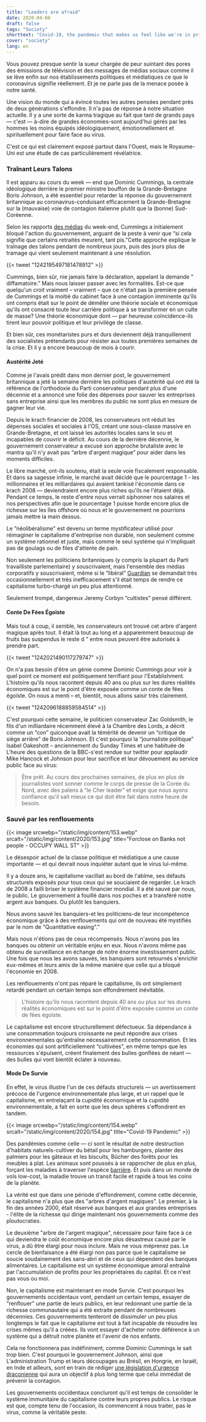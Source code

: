 ```yaml
---
title: "Leaders are afraid"
date: 2020-04-08
draft: false
tags: "Society"
shorttext: "Covid-19, the pandemic that makes us feel like we're in prison and losing our lives. But who is more afraid? We, or the elites?"
cover: "society"
lang: en
---
```


Vous pouvez presque sentir la sueur chargée de peur suintant des pores des émissions de télévision et des messages de médias sociaux comme il se lève enfin sur nos établissements politiques et médiatiques ce que le coronavirus signifie réellement. Et je ne parle pas de la menace posée à notre santé.

Une vision du monde qui a évincé toutes les autres pensées pendant près de deux générations s'effondre. Il n'a pas de réponse à notre situation actuelle. Il y a une sorte de karma tragique au fait que tant de grands pays — c'est — à-dire de grandes économies-sont aujourd'hui gérés par les hommes les moins équipés idéologiquement, émotionnellement et spirituellement pour faire face au virus.

C'est ce qui est clairement exposé partout dans l'Ouest, mais le Royaume-Uni est une étude de cas particulièrement révélatrice.

### Traînant Leurs Talons

Il est apparu au cours du week — end que Dominic Cummings, la centrale idéologique derrière le premier ministre bouffon de la Grande-Bretagne Boris Johnson, a été essentiel pour retarder la réponse du gouvernement britannique au coronavirus-conduisant efficacement la Grande-Bretagne sur la (mauvaise) voie de contagion italienne plutôt que la (bonne) Sud-Coréenne.

Selon les rapports [des médias](https://www.theguardian.com/politics/2020/mar/22/no-10-denies-claim-dominic-cummings-argued-to-let-old-people-die "No 10 denies claim Dominic Cummings argued to 'let old people die'") du week-end, Cummings a initialement bloqué l'action du gouvernement, arguant de la peste à venir que “si cela signifie que certains retraités meurent, tant pis."Cette approche explique le traînage des talons pendant de nombreux jours, puis des jours plus de tramage qui vient seulement maintenant à une résolution.

{{< tweet "1242195497181478912" >}}

Cummings, bien sûr, nie jamais faire la déclaration, appelant la demande " diffamatoire.” Mais nous laisser passer avec les formalités. Est-ce que quelqu'un croit vraiment – vraiment – que ce n'était pas la première pensée de Cummings et la moitié du cabinet face à une contagion imminente qu'ils ont compris était sur le point de démêler une théorie sociale et économique qu'ils ont consacré toute leur carrière politique à se transformer en un culte de masse? Une théorie économique dont — par heureuse coïncidence-ils tirent leur pouvoir politique et leur privilège de classe.

Et bien sûr, ces monétaristes purs et durs deviennent déjà tranquillement des socialistes prétendants pour résister aux toutes premières semaines de la crise. Et il y a encore beaucoup de mois à courir.

#### Austérité Jeté

Comme je l'avais prédit dans mon dernier post, le gouvernement britannique a jeté la semaine dernière les politiques d'austérité qui ont été la référence de l'orthodoxie du Parti conservateur pendant plus d'une décennie et a annoncé une folie des dépenses pour sauver les entreprises sans entreprise ainsi que les membres du public ne sont plus en mesure de gagner leur vie.

Depuis le krach financier de 2008, les conservateurs ont réduit les dépenses sociales et sociales à l'OS, créant une sous-classe massive en Grande-Bretagne, et ont laissé les autorités locales sans le sou et incapables de couvrir le déficit. Au cours de la dernière décennie, le gouvernement conservateur a excusé son approche brutaliste avec le mantra qu'il n'y avait pas “arbre d'argent magique” pour aider dans les moments difficiles.

Le libre marché, ont-ils soutenu, était la seule voie fiscalement responsable. Et dans sa sagesse infinie, le marché avait décidé que le pourcentage 1 - les millionnaires et les milliardaires qui avaient tankisé l'économie dans ce krach 2008 — deviendraient encore plus riches qu'ils ne l'étaient déjà. Pendant ce temps, le reste d'entre nous verrait siphonner nos salaires et nos perspectives afin que le pourcentage 1 puisse horde encore plus de richesse sur les îles offshore où nous et le gouvernement ne pourrions jamais mettre la main dessus.

Le ”néolibéralisme" est devenu un terme mystificateur utilisé pour réimaginer le capitalisme d'entreprise non durable, non seulement comme un système rationnel et juste, mais comme le seul système qui n'impliquait pas de goulags ou de files d'attente de pain.

Non seulement les politiciens britanniques (y compris la plupart du Parti travailliste parlementaire) y souscrivaient, mais l'ensemble des médias corporatifs y souscrivaient, même si le “libéral” [Guardian](https://www.theguardian.com/world/2019/may/28/uk-and-territories-are-greatest-enabler-of-tax-avoidance-study-says "This article is more than 10 months old UK and territories are 'greatest enabler' of tax avoidance, study says")  se demandait très occasionnellement et très inefficacement s'il était temps de rendre ce capitalisme turbo-chargé un peu plus attentionné.

Seulement trompé, dangereux Jeremy Corbyn ”cultistes" pensé différent.

#### Conte De Fées Égoïste

Mais tout à coup, il semble, les conservateurs ont trouvé cet arbre d'argent magique après tout. Il était là tout au long et a apparemment beaucoup de fruits bas suspendus le reste d " entre nous peuvent être autorisés à prendre part.

{{< tweet "1242021490117279747" >}}

On n'a pas besoin d'être un génie comme Dominic Cummings pour voir à quel point ce moment est politiquement terrifiant pour l'Establishment. L'histoire qu'ils nous racontent depuis 40 ans ou plus sur les dures réalités économiques est sur le point d'être exposée comme un conte de fées égoïste. On nous a menti – et, bientôt, nous allons saisir très clairement.

{{< tweet "1242096188859584514" >}}

C'est pourquoi cette semaine, le politicien conservateur Zac Goldsmith, le fils d'un milliardaire récemment élevé à la Chambre des Lords, a décrit comme un “con” quiconque avait la témérité de devenir un “critique de siège arrière” de Boris Johnson. Et c'est pourquoi la “journaliste politique” Isabel Oakeshott – anciennement du Sunday Times et une habituée de L'heure des questions de la BBC-s'est rendue sur twitter pour applaudir Mike Hancock et Johnson pour leur sacrifice et leur dévouement au service public face au virus:

> Être prêt. Au cours des prochaines semaines, de plus en plus de journalistes vont sonner comme le corps de presse de la Corée du Nord, avec des païens à “le Cher leader” et exige que nous ayons confiance qu'il sait mieux ce qui doit être fait dans notre heure de besoin.

### Sauvé par les renflouements

{{< image srcwebp="/static/img/content/153.webp" srcalt="/static/img/content/2020/153.jpg" title="Forclose on Banks not people - OCCUPY WALL ST" >}}

Le désespoir actuel de la classe politique et médiatique a une cause importante — et qui devrait nous inquiéter autant que le virus lui-même.

Il y a douze ans, le capitalisme vacillait au bord de l'abîme, ses défauts structurels exposés pour tous ceux qui se souciaient de regarder. Le krach de 2008 a failli briser le système financier mondial. Il a été sauvé par nous, le public. Le gouvernement a fouillé dans nos poches et a transféré notre argent aux banques. Ou plutôt les banquiers.

Nous avons sauvé les banquiers-et les politiciens-de leur incompétence économique grâce à des renflouements qui ont de nouveau été mystifiés par le nom de "Quantitative easing".”

Mais nous n'étions pas de ceux récompensés. Nous n'avons pas les banques ou obtenir un véritable enjeu en eux. Nous n'avons même pas obtenu de surveillance en échange de notre énorme investissement public. Une fois que nous les avons sauvés, les banquiers sont retournés s'enrichir eux-mêmes et leurs amis de la même manière que celle qui a bloqué l'économie en 2008.

Les renflouements n'ont pas réparé le capitalisme, ils ont simplement retardé pendant un certain temps son effondrement inévitable.

> L'histoire qu'ils nous racontent depuis 40 ans ou plus sur les dures réalités économiques est sur le point d'être exposée comme un conte de fées égoïste.

Le capitalisme est encore structurellement défectueux. Sa dépendance à une consommation toujours croissante ne peut répondre aux crises environnementales qu'entraîne nécessairement cette consommation. Et les économies qui sont artificiellement “cultivées", en même temps que les ressources s'épuisent, créent finalement des bulles gonflées de néant — des bulles qui vont bientôt éclater à nouveau.

#### Mode De Survie

En effet, le virus illustre l'un de ces défauts structurels — un avertissement précoce de l'urgence environnementale plus large, et un rappel que le capitalisme, en entrelaçant la cupidité économique et la cupidité environnementale, a fait en sorte que les deux sphères s'effondrent en tandem.

{{< image srcwebp="/static/img/content/154.webp" srcalt="/static/img/content/2020/154.jpg" title="Covid-19 Pandemic" >}}

Des pandémies comme celle — ci sont le résultat de notre destruction d'habitats naturels-cultiver du bétail pour les hamburgers, planter des palmiers pour les gâteaux et les biscuits, Bûcher des forêts pour les meubles à plat. Les animaux sont poussés à se rapprocher de plus en plus, forçant les maladies à traverser l'espèce [barrière](https://www.theguardian.com/environment/2020/mar/18/tip-of-the-iceberg-is-our-destruction-of-nature-responsible-for-covid-19-aoe "'Tip of the iceberg': is our destruction of nature responsible for Covid-19?"). Et puis dans un monde de vols low-cost, la maladie trouve un transit facile et rapide à tous les coins de la planète.

La vérité est que dans une période d'effondrement, comme cette décennie, le capitalisme n'a plus que des "arbres d'argent magiques". Le premier, à la fin des années 2000, était réservé aux banques et aux grandes entreprises - l'élite de la richesse qui dirige maintenant nos gouvernements comme des ploutocraties.

Le deuxième "arbre de l'argent magique", nécessaire pour faire face à ce qui deviendra le coût économique encore plus désastreux causé par le virus, a dû être élargi pour nous inclure. Mais ne vous méprenez pas. Le cercle de bienfaisance a été élargi non pas parce que le capitalisme se soucie soudainement des sans-abri et de ceux qui dépendent des banques alimentaires. Le capitalisme est un système économique amoral entraîné par l'accumulation de profits pour les propriétaires du capital. Et ce n'est pas vous ou moi.

Non, le capitalisme est maintenant en mode Survie. C'est pourquoi les gouvernements occidentaux vont, pendant un certain temps, essayer de “renflouer” une partie de leurs publics, en leur redonnant une partie de la richesse communautaire qui a été extraite pendant de nombreuses décennies. Ces gouvernements tenteront de dissimuler un peu plus longtemps le fait que le capitalisme est tout à fait incapable de résoudre les crises mêmes qu'il a créées. Ils vont essayer d'acheter notre déférence à un système qui a détruit notre planète et l'avenir de nos enfants.

Cela ne fonctionnera pas indéfiniment, comme Dominic Cummings le sait trop bien. C'est pourquoi le gouvernement Johnson, ainsi que L'administration Trump et leurs découpages au Brésil, en Hongrie, en Israël, en Inde et ailleurs, sont en train de rédiger [une législation d'urgence draconienne](https://www.independent.co.uk/news/uk/politics/coronavirus-boris-johnson-emergency-laws-powers-vote-a9416251.html "Boris Johnson faces Commons revolt over emergency coronavirus laws") qui aura un objectif à plus long terme que celui immédiat de prévenir la contagion.

Les gouvernements occidentaux concluront qu'il est temps de consolider le système immunitaire du capitalisme contre leurs propres publics. Le risque est que, compte tenu de l'occasion, ils commencent à nous traiter, pas le virus, comme la véritable peste.
